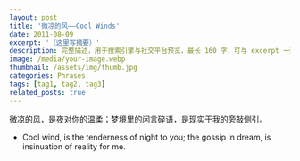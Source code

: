 ```yaml
---
layout: post
title: '微凉的风——Cool Winds'
date: 2011-08-09
excerpt: '（这里写摘要）'
description: 完整描述，用于搜索引擎与社交平台预览，最长 160 字，可与 excerpt 一致
image: /media/your-image.webp
thumbnail: /assets/img/thumb.jpg
categories: Phrases
tags: [tag1, tag2, tag3]
related_posts: true
---
```


微凉的风，是夜对你的温柔；梦境里的闲言碎语，是现实于我的旁敲侧引。

- Cool wind, is the tenderness of night to you; the gossip in dream, is insinuation of reality for me.